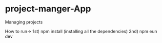# project-manger-App
Managing projects

How to run->
1st) npm install (installing all the dependencies)
2nd) npm eun dev

